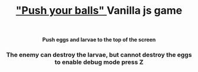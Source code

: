 <br>
<h1 align="center"><a href="https://maxim-belyi.github.io/push_your_balls--game/" target="_blank"> "Push your balls" </a> Vanilla js game
<br>
<br> 
<h4 align="center">Push eggs and larvae to the top of the screen
<br>
<h3 align="center">The enemy can destroy the larvae, but cannot destroy the eggs
to enable debug mode press Z


